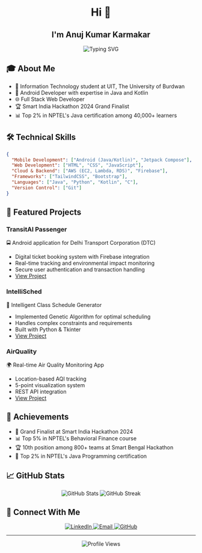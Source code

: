 <h1 align="center">Hi 👋</h1>
<h2 align = "center">I'm Anuj Kumar Karmakar</h2>

<div align="center">
  <img src="https://readme-typing-svg.herokuapp.com?font=Fira+Code&weight=500&size=28&duration=3000&pause=1000&color=2563EB&center=true&vCenter=true&width=435&lines=Android+Developer;Full+Stack+Developer;" alt="Typing SVG" />
</div>

## 🎓 About Me
- 🎯 Information Technology student at UIT, The University of Burdwan
- 📱 Android Developer with expertise in Java and Kotlin
- 🌐 Full Stack Web Developer
- 🏆 Smart India Hackathon 2024 Grand Finalist
- 📊 Top 2% in NPTEL's Java certification among 40,000+ learners

## 🛠️ Technical Skills
```json
{
  "Mobile Development": ["Android (Java/Kotlin)", "Jetpack Compose"],
  "Web Development": ["HTML", "CSS", "JavaScript"],
  "Cloud & Backend": ["AWS (EC2, Lambda, RDS)", "Firebase"],
  "Frameworks": ["TailwindCSS", "Bootstrap"],
  "Languages": ["Java", "Python", "Kotlin", "C"],
  "Version Control": ["Git"]
}
```

## 🚀 Featured Projects

### TransitAI Passenger
🚍 Android application for Delhi Transport Corporation (DTC)
- Digital ticket booking system with Firebase integration
- Real-time tracking and environmental impact monitoring
- Secure user authentication and transaction handling
- [View Project](link-to-project)

### IntelliSched
📅 Intelligent Class Schedule Generator
- Implemented Genetic Algorithm for optimal scheduling
- Handles complex constraints and requirements
- Built with Python & Tkinter
- [View Project](link-to-project)

### AirQuality
🌍 Real-time Air Quality Monitoring App
- Location-based AQI tracking
- 5-point visualization system
- REST API integration
- [View Project](link-to-project)

## 🏅 Achievements
- 🥇 Grand Finalist at Smart India Hackathon 2024
- 📊 Top 5% in NPTEL's Behavioral Finance course
- 🏆 10th position among 800+ teams at Smart Bengal Hackathon
- 📱 Top 2% in NPTEL's Java Programming certification

## 📈 GitHub Stats

<div align="center">
  <img src="https://github-readme-stats.vercel.app/api?username=anujkkarmakar&show_icons=true&theme=tokyonight" alt="GitHub Stats" />
  <img src="https://github-readme-streak-stats.herokuapp.com/?user=anujkkarmakar&theme=tokyonight" alt="GitHub Streak" />
</div>

## 🤝 Connect With Me
<div align="center">
  <a href="https://linkedin.com/in/anujkkarmakar">
    <img src="https://img.shields.io/badge/LinkedIn-0077B5?style=for-the-badge&logo=linkedin&logoColor=white" alt="LinkedIn" />
  </a>
  <a href="mailto:anujkarmakar999@gmail.com">
    <img src="https://img.shields.io/badge/Gmail-D14836?style=for-the-badge&logo=gmail&logoColor=white" alt="Email" />
  </a>
  <a href="https://github.com/anujkkarmakar">
    <img src="https://img.shields.io/badge/GitHub-100000?style=for-the-badge&logo=github&logoColor=white" alt="GitHub" />
  </a>
</div>

---
<div align="center">
  <img src="https://komarev.com/ghpvc/?username=anujkkarmakar&color=blueviolet&style=flat-square" alt="Profile Views" />
</div>
